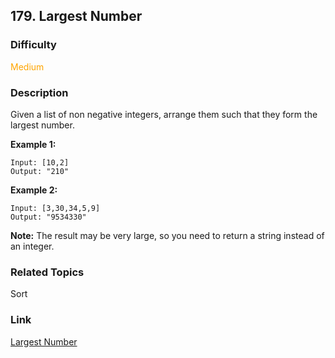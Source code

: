 ## 179. Largest Number
### Difficulty

 <font color=orange>Medium</font>

### Description

Given a list of non negative integers, arrange them such that they form the
largest number.

**Example 1:**
            Input: [10,2]    Output: "210"

**Example 2:**
            Input: [3,30,34,5,9]    Output: "9534330"    

**Note:** The result may be very large, so you need to return a string instead
of an integer.


### Related Topics

Sort


### Link
[Largest Number](https://leetcode.com/problems/largest-number)
